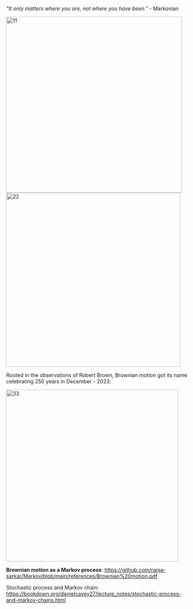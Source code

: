 
*"It only matters where you are, not where you have been."* - Markovian

<img width="478" alt="11" src="https://github.com/user-attachments/assets/e15edab4-b2c3-4477-a0f6-7b79fb4ed8ef" />

<img width="473" alt="22" src="https://github.com/user-attachments/assets/6421e7a4-bea1-4164-88fd-a6c53f80b057" /> 

Rooted in the observations of Robert Brown, Brownian motion got its name celebrating 250 years in December - 2023. 

<img width="467" alt="33" src="https://github.com/user-attachments/assets/4ffc985c-6537-4be1-8984-462096042281" />


**Brownian motion as a Markov process**: https://github.com/ranja-sarkar/Markov/blob/main/references/Brownian%20motion.pdf

Stochastic process and Markov chain: https://bookdown.org/danielcavey27/lecture_notes/stochastic-process-and-markov-chains.html


